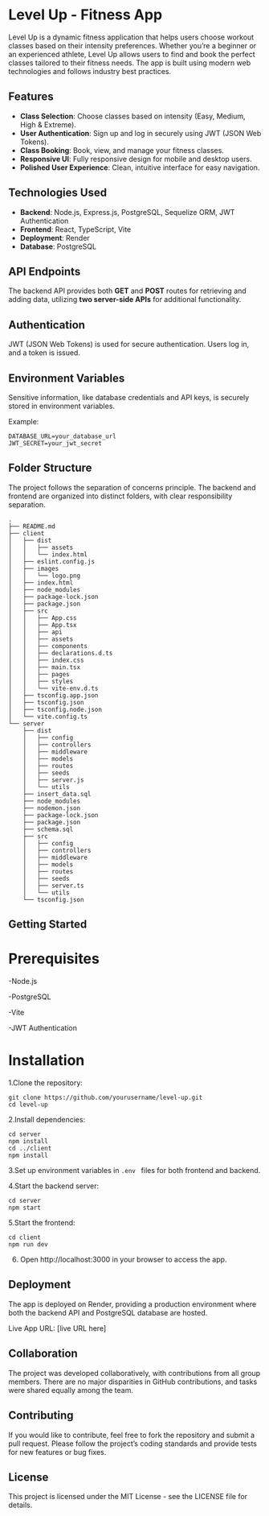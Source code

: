 # Level Up - Fitness App

Level Up is a dynamic fitness application that helps users choose workout classes based on their intensity preferences. Whether you’re a beginner or an experienced athlete, Level Up allows users to find and book the perfect classes tailored to their fitness needs. The app is built using modern web technologies and follows industry best practices.

## Features

- **Class Selection**: Choose classes based on intensity (Easy, Medium, High & Extreme).
- **User Authentication**: Sign up and log in securely using JWT (JSON Web Tokens).
- **Class Booking**: Book, view, and manage your fitness classes.
- **Responsive UI**: Fully responsive design for mobile and desktop users.
- **Polished User Experience**: Clean, intuitive interface for easy navigation.

## Technologies Used

- **Backend**: Node.js, Express.js, PostgreSQL, Sequelize ORM, JWT Authentication
- **Frontend**: React, TypeScript, Vite
- **Deployment**: Render
- **Database**: PostgreSQL

## API Endpoints

The backend API provides both **GET** and **POST** routes for retrieving and adding data, utilizing **two server-side APIs** for additional functionality.


## Authentication

JWT (JSON Web Tokens) is used for secure authentication. Users log in, and a token is issued. 

## Environment Variables

Sensitive information, like database credentials and API keys, is securely stored in environment variables.

Example:
```
DATABASE_URL=your_database_url
JWT_SECRET=your_jwt_secret 
```
## Folder Structure

The project follows the separation of concerns principle. The backend and frontend are organized into distinct folders, with clear responsibility separation.
```
.
├── README.md
├── client
│   ├── dist
│   │   ├── assets
│   │   └── index.html
│   ├── eslint.config.js
│   ├── images
│   │   └── logo.png
│   ├── index.html
│   ├── node_modules
│   ├── package-lock.json
│   ├── package.json
│   ├── src
│   │   ├── App.css
│   │   ├── App.tsx
│   │   ├── api
│   │   ├── assets
│   │   ├── components
│   │   ├── declarations.d.ts
│   │   ├── index.css
│   │   ├── main.tsx
│   │   ├── pages
│   │   ├── styles
│   │   └── vite-env.d.ts
│   ├── tsconfig.app.json
│   ├── tsconfig.json
│   ├── tsconfig.node.json
│   └── vite.config.ts
└── server
    ├── dist
    │   ├── config
    │   ├── controllers
    │   ├── middleware
    │   ├── models
    │   ├── routes
    │   ├── seeds
    │   ├── server.js
    │   └── utils
    ├── insert_data.sql
    ├── node_modules
    ├── nodemon.json
    ├── package-lock.json
    ├── package.json
    ├── schema.sql
    ├── src
    │   ├── config
    │   ├── controllers
    │   ├── middleware
    │   ├── models
    │   ├── routes
    │   ├── seeds
    │   ├── server.ts
    │   └── utils
    └── tsconfig.json
```

## Getting Started

# Prerequisites

-Node.js

-PostgreSQL

-Vite

-JWT Authentication

# Installation

1.Clone the repository:
```
git clone https://github.com/yourusername/level-up.git
cd level-up
```
2.Install dependencies:
```
cd server
npm install
cd ../client
npm install
```
3.Set up environment variables in ```.env ``` files for both frontend and backend.

4.Start the backend server:
```
cd server
npm start
```
5.Start the frontend:

```
cd client
npm run dev
```
6. Open http://localhost:3000 in your browser to access the app.

## Deployment

The app is deployed on Render, providing a production environment where both the backend API and PostgreSQL database are hosted.

Live App URL: [live URL here]

## Collaboration

The project was developed collaboratively, with contributions from all group members. There are no major disparities in GitHub contributions, and tasks were shared equally among the team.

## Contributing

If you would like to contribute, feel free to fork the repository and submit a pull request. Please follow the project’s coding standards and provide tests for new features or bug fixes.

## License

This project is licensed under the MIT License - see the LICENSE file for details.
